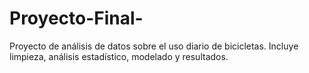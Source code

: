 # Proyecto-Final-
Proyecto de análisis de datos sobre el uso diario de bicicletas. Incluye limpieza, análisis estadístico, modelado y resultados.
